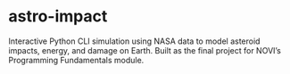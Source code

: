 # astro-impact
Interactive Python CLI simulation using NASA data to model asteroid impacts, energy, and damage on Earth. Built as the final project for NOVI’s Programming Fundamentals module.
